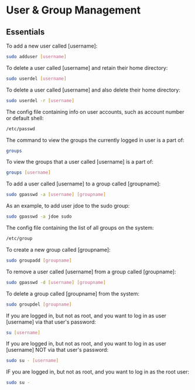 # User & Group Management
## Essentials 

To add a new user called [username]:
```bash
sudo adduser [username]
```
To delete a user called [username] and 
retain their home directory:
```bash
sudo userdel [username]
```
To delete a user called [username] and 
also delete their home directory:
```bash
sudo userdel -r [username]
```
The config file containing info on user
accounts, such as account number or 
default shell:
```bash
/etc/passwd
```
The command to view the groups the currently
logged in user is a part of:
```bash
groups
```
To view the groups that a user 
called [username] is a part of:
```bash
groups [username]
```
To add a user called [username] to a group 
called [groupname]:
```bash
sudo gpasswd -a [username] [groupname]
```
As an example, to add user jdoe to the sudo group:
```bash
sudo gpasswd -a jdoe sudo
```
The config file containing the list of all groups 
on the system:
```bash
/etc/group
```
To create a new group called [groupname]:
```bash
sudo groupadd [groupname]
```
To remove a user called [username] from 
a group called [groupname]:
```bash
sudo gpasswd -d [username] [groupname]
```
To delete a group called [groupname] from the 
system:
```bash
sudo groupdel [groupname]
```
If you are logged in, but not as root, and you 
want to log in as user [username] via that user's
password:
```bash
su [username]
```
If you are logged in, but not as root, and you 
want to log in as user [username] NOT via that user's
password:
```bash
sudo su - [username]
```
IF you are logged in, but not as root, and you 
want to log in as the root user:
```bash
sudo su -
```

